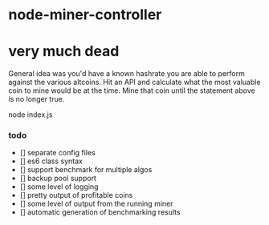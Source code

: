 # node-miner-controller

# very much dead
General idea was you'd have a known hashrate you are able to perform against the various altcoins.
Hit an API and calculate what the most valuable coin to mine would be at the time.
Mine that coin until the statement above is no longer true.


node index.js


### todo
- [] separate config files
- [] es6 class syntax
- [] support benchmark for multiple algos
- [] backup pool support
- [] some level of logging
- [] pretty output of profitable coins
- [] some level of output from the running miner
- [] automatic generation of benchmarking results
